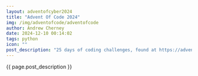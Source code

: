 ```yaml
---
layout: adventofcyber2024
title: "Advent Of Code 2024"
img: /img/adventofcode/adventofcode
author: Andrew Cherney
date: 2024-12-10 00:14:02
tags: python
icon: ""
post_description: "25 days of coding challenges, found at https://adventofcode.com/ and solved by me in Python. Click any day of the calendar above to see the respective challenge and solution."
---
```



{{ page.post_description }}



